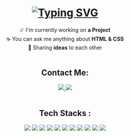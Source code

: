 <h1 align="center">
    <a href="https://git.io/typing-svg"><img src="https://readme-typing-svg.demolab.com?font=Righteous&size=35&pause=1000&color=F7F7F7&center=true&vCenter=true&width=500&height=70&lines=Hi+Angga+Pradita;Front+End+Developer" alt="Typing SVG" /></a>
</h1>

<div align="center">
   ☄️ I'm currently working on <b>a Project</b><br>
   ☕ You can ask me anything about <b>HTML & CSS</b><br>
   🤝 Sharing <b>ideas</b> to each other
</div>
<br>

<h2 align="center">Contact Me:</h2>
<div align="center">
    <a href="mailto:anjayp271@gmail.com">
        <img src="https://img.shields.io/badge/Gmail-D14836?style=for-the-badge&logo=gmail&logoColor=white"/>
    </a>
    <a href="https://www.instagram.com/kuuruel/">
        <img src="https://img.shields.io/badge/Instagram-E4405F?style=for-the-badge&logo=instagram&logoColor=white"/>
    </a>
</div>
<br>

<h2 align="center">Tech Stacks : </h2>
<div align="center">
    <img src="https://img.shields.io/badge/HTML5-E34F26?style=for-the-badge&logo=html5&logoColor=white"/>
    <img src="https://img.shields.io/badge/CSS3-1572B6?style=for-the-badge&logo=css3&logoColor=white"/>
    <img src="https://img.shields.io/badge/PHP-777BB4?style=for-the-badge&logo=php&logoColor=white"/>
    <img src="https://img.shields.io/badge/Laravel-FF2D20?style=for-the-badge&logo=laravel&logoColor=white"/>
    <img src="https://img.shields.io/badge/GitHub-100000?style=for-the-badge&logo=github&logoColor=white"/>
    <img src="https://img.shields.io/badge/GIT-E44C30?style=for-the-badge&logo=git&logoColor=white"/>
    <img src="https://img.shields.io/badge/React-%2320232a.svg?logo=react&logoColor=%2361dafb&style=for-the-badge"/>
    <img src="https://img.shields.io/badge/tailwindcss-%2338b2ac.svg?logo=tailwind-css&logoColor=white&style=for-the-badge"/>
    <img src="https://img.shields.io/badge/Windows-0078D6?style=for-the-badge&logo=windows&logoColor=white"/>
    <img src="https://img.shields.io/badge/MySQL-005C84?style=for-the-badge&logo=mysql&logoColor=white"/>
    <img src="https://img.shields.io/badge/C%2B%2B-00599C?style=for-the-badge&logo=c%2B%2B&logoColor=white"/>
</div>
